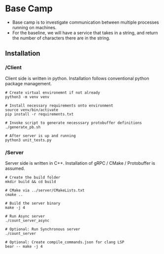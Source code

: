 # Base Camp

- Base camp is to investigate communication between multiple processes running on machines.
- For the baseline, we will have a service that takes in a string, and return the number of characters there are in the string.

## Installation

### /Client
Client side is written in python. 
Installation follows conventional python package management. 

```
# Create virtual environemnt if not already
python3 -m venv venv

# Install necessary requirements onto environment
source venv/bin/activate
pip install -r requirements.txt

# Invoke script to generate necesssary protobuffer definitions
./generate_pb.sh

# After server is up and running
python3 unit_tests.py

```

### /Server
Server side is written in C++.
Installation of gRPC / CMake / Protobuffer is assumed.

```
# Create the build folder 
mkdir build && cd build

# CMake via ../server/CMakeLists.txt
cmake ..

# Build the server binary
make -j 4

# Run Async server
./count_server_async

# Optional: Run Synchronous server
./count_server

# Optional: Create compile_commands.json for clang LSP
bear -- make -j 4
```
